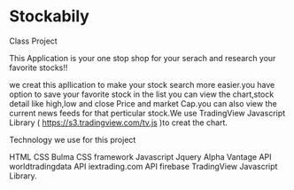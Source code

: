 # Stockabily
Class Project

This Application is your one stop shop for your  serach and research your favorite stocks!!

we creat this apllication to make your stock search more easier.you have option to save your favorite  stock in the list
you can view the chart,stock detail like high,low and close Price and market Cap.you can also view the current news feeds for that perticular stock.We use TradingView Javascript Library ( https://s3.tradingview.com/tv.js )to creat the chart.

Technology we use for this project

HTML
CSS
Bulma CSS framework
Javascript
Jquery
Alpha Vantage API
worldtradingdata API
iextrading.com API
firebase
TradingView Javascript Library.
